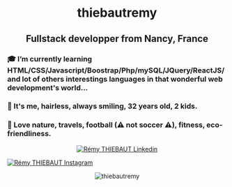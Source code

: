 <h1 align="center">thiebautremy</h1>
<h2 align="center">Fullstack developper from Nancy, France </h2>

### 🎓 I’m currently learning HTML/CSS/Javascript/Boostrap/Php/mySQL/JQuery/ReactJS/ and lot of others interestings languages in that wonderful web development's world...
### 🙂 It's me, hairless, always smiling, 32 years old, 2 kids.
### 🧡 Love nature, travels, football (⚠ not soccer ⚠), fitness, eco-friendliness.
<p align="center">
<a href="https://www.linkedin.com/in/r%C3%A9my-thiebaut-9b807b129/" target="blank"><img align="center" src="https://img.icons8.com/color/48/000000/linkedin.png" alt="Rémy THIEBAUT Linkedin"/></a>
</p>
<a href="https://www.instagram.com/tr_code/" target="blank"><img align="center" src="https://img.icons8.com/fluent/48/000000/instagram-new.png" alt="Rémy THIEBAUT Instagram"/></a>
</p>
<p align="center"><img src="https://github-readme-stats.vercel.app/api?username=thiebautremy&show_icons=true" alt="thiebautremy"/></p>

